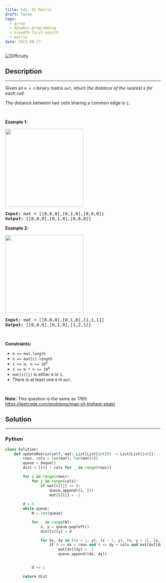 ```yaml
---
title: 542. 01 Matrix
draft: false
tags: 
  - array
  - dynamic-programming
  - breadth-first-search
  - matrix
date: 2023-08-17
---
```


![Difficulty](https://img.shields.io/badge/Difficulty-Medium-blue.svg)

## Description

---
<p>Given an <code>m x n</code> binary matrix <code>mat</code>, return <em>the distance of the nearest </em><code>0</code><em> for each cell</em>.</p>

<p>The distance between two cells sharing a common edge is <code>1</code>.</p>

<p>&nbsp;</p>
<p><strong class="example">Example 1:</strong></p>
<img alt="" src="https://assets.leetcode.com/uploads/2021/04/24/01-1-grid.jpg" style="width: 253px; height: 253px;" />
<pre>
<strong>Input:</strong> mat = [[0,0,0],[0,1,0],[0,0,0]]
<strong>Output:</strong> [[0,0,0],[0,1,0],[0,0,0]]
</pre>

<p><strong class="example">Example 2:</strong></p>
<img alt="" src="https://assets.leetcode.com/uploads/2021/04/24/01-2-grid.jpg" style="width: 253px; height: 253px;" />
<pre>
<strong>Input:</strong> mat = [[0,0,0],[0,1,0],[1,1,1]]
<strong>Output:</strong> [[0,0,0],[0,1,0],[1,2,1]]
</pre>

<p>&nbsp;</p>
<p><strong>Constraints:</strong></p>

<ul>
	<li><code>m == mat.length</code></li>
	<li><code>n == mat[i].length</code></li>
	<li><code>1 &lt;= m, n &lt;= 10<sup>4</sup></code></li>
	<li><code>1 &lt;= m * n &lt;= 10<sup>4</sup></code></li>
	<li><code>mat[i][j]</code> is either <code>0</code> or <code>1</code>.</li>
	<li>There is at least one <code>0</code> in <code>mat</code>.</li>
</ul>

<p>&nbsp;</p>
<p><strong>Note:</strong> This question is the same as 1765: <a href="https://leetcode.com/problems/map-of-highest-peak/description/" target="_blank">https://leetcode.com/problems/map-of-highest-peak/</a></p>


## Solution

---
### Python
``` py title='01-matrix'
class Solution:
    def updateMatrix(self, mat: List[List[int]]) -> List[List[int]]:
        rows, cols = len(mat), len(mat[0])
        queue = deque()
        dist = [[0] * cols for _ in range(rows)]

        for i in range(rows):
            for j in range(cols):
                if mat[i][j] == 0:
                    queue.append((i, j))
                    mat[i][j] = -1
        
        d = 0
        while queue:
            N = len(queue)

            for _ in range(N):
                x, y = queue.popleft()
                dist[x][y] = d

                for dx, dy in [(x + 1, y), (x - 1, y), (x, y + 1), (x, y - 1)]:
                    if 0 <= dx < rows and 0 <= dy < cols and mat[dx][dy] != -1:
                        mat[dx][dy] = -1
                        queue.append((dx, dy))
                        

            d += 1

        return dist

```

